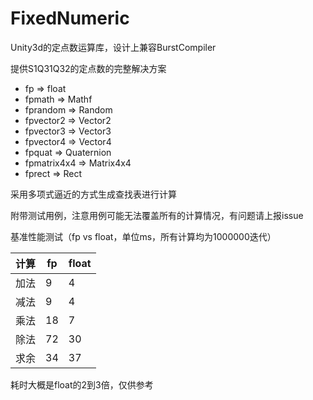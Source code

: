# FixedNumeric
Unity3d的定点数运算库，设计上兼容BurstCompiler

提供S1Q31Q32的定点数的完整解决方案

- fp => float
- fpmath => Mathf
- fprandom => Random
- fpvector2 => Vector2
- fpvector3 => Vector3
- fpvector4 => Vector4
- fpquat => Quaternion
- fpmatrix4x4 => Matrix4x4
- fprect => Rect

采用多项式逼近的方式生成查找表进行计算

附带测试用例，注意用例可能无法覆盖所有的计算情况，有问题请上报issue

基准性能测试（fp vs float，单位ms，所有计算均为1000000迭代）

| 计算 | fp | float |
|-----|-----|-----|
| 加法 | 9 | 4 |
| 减法 | 9 | 4 |
| 乘法 | 18 | 7 |
| 除法 | 72 | 30 |
| 求余 | 34 | 37 |

耗时大概是float的2到3倍，仅供参考
